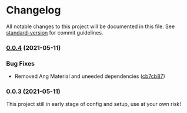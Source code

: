 # Changelog

All notable changes to this project will be documented in this file. See [standard-version](https://github.com/conventional-changelog/standard-version) for commit guidelines.

### [0.0.4](https://github.com/newaeonweb/ngx-aeon-wrapper/compare/v0.0.3...v0.0.4) (2021-05-11)


### Bug Fixes

* Removed Ang Material and uneeded dependencies ([cb7cb87](https://github.com/newaeonweb/ngx-aeon-wrapper/commits/cb7cb87f60bdf0ba78b98d7411b84256000dedc5))

### 0.0.3 (2021-05-11)
This project still in early stage of config and setup, use at your own risk!
